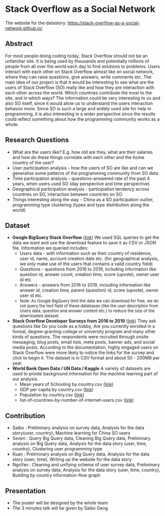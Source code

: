 # Stack Overflow as a Social Network

The website for the datastory: https://stack-overflow-as-a-social-network.github.io/

## Abstract
For most people doing coding today, Stack Overflow should not be an unfamiliar site. It is being used by thousands and potentially millions of people from all over the world each day to find solutions to problems. Users interact with each other on Stack Overflow almost like on social network, where they can raise questions, give answers, write comments etc. The main idea of our project is that it would be interesting to see what are the users of Stack Overflow (SO) really like and how they are interaction with each other across the world. Which countries contribute the most to the site, and in which ways? The information could be very interesting to us and also SO itself, since it would allow us to understand the users interaction behavior more. Since SO is such a large and widely used site for help in programming, it is also interesting in a wider perspective since the results could reflect something about how the programming community works as a whole. 

## Research Questions
* What are the users like? E.g. how old are they, what are their salaries and how do these things correlate with each other and the home country of the user?
* User participation analysis - how the users of SO are like and can we generalise some patterns of the programming community from SO data
* Time participation analysis - questions-answered rate of the past 4 years, when users used SO (day perspective and time perspective)
* Geographical participation analysis - participation tendency across countries on SO, interaction between countries on SO
* Things interesting along the way - China as a SO participation outlier, programming type clustering (types and type distribution along the world)

## Dataset
* **Google BigQuery Stack Overflow** (<a href='https://console.cloud.google.com/marketplace/details/stack-exchange/stack-overflow'>link</a>)
We used SQL queries to get the data we want and use the download feature to save it as CSV or JSON file. Information we queried includes: 
    * Users data - with information such as their country of residence, user id, name, account creation date etc. (for geographical analysis, we only make use of the users that contains a valid country field)
    * Questions - questions from 2016 to 2019, including information like question id, answer count, creation time, score (upvote), owner user id etc. 
    * Answers - answers from 2016 to 2019, including information like answer id, creation time, parent (question) id, score (upvote), owner user id etc.
    * <font size=2.5>Note: As Google BigQuery limit the data we can download for free, we do not query the text field of these databases (like the user description from Users data, question and answer content etc.) to reduce the size of the downloaded dataset.</font>
* **Stack Overflow Developer Surveys from 2016 to 2019**  (<a href='https://insights.stackoverflow.com/survey'>link</a>)
They ask questions like Do you code as a hobby, Are you currently enrolled in a formal, degree-granting college or university program and many other kinds of questions. The respondents were recruited through onsite messaging, blog posts, email lists, meta posts, banner ads, and social media posts. According to the documentation, highly engaged users on Stack Overflow were more likely to notice the links for the survey and click to begin it. The dataset is in CSV format and about 50 - 200MB per year.
* **World Bank Open Data / UN Data / Kaggle**
A variety of datasets are used to proide background information for the machine learning part of our analysis.
    * Mean years of Schooling by country.csv (<a href='http://data.uis.unesco.org/Index.aspx?queryid=242'>link</a>)
    * GDP per capita by country.csv (<a href='https://data.worldbank.org/indicator/NY.GDP.PCAP.CD?view=map'>link</a>)
    * Population by country.csv (<a href='https://data.worldbank.org/indicator/sp.pop.totl'>link</a>)
    * list-of-countries-by-number-of-internet-users.csv (<a href='https://www.kaggle.com/tanuprabhu/list-of-countries-by-number-of-internet-users'>link</a>)


## Contribution
* Saibo : 
    Preliminary analysis on survey data, Analysis for the data story(user, country), Machine learning for China SO users
* Severi : 
    Query Big Query data, Cleaning Big Query data,     Preliminary analysis on Big Query data, Analysis for the data story (user, time, country), Clustering user programming type
* Kuan  :
    Preliminary analysis on Big Query data, Analysis for the data story (user, time), Writing up the website for the data story
* NgoYan : 
    Cleaning and unifying schema of user survey data, Preliminary analysis on survey data, Analysis for the data story (user, time, country), Building by country information-flow graph

## Presentation

* The poster will be designed by the whole team
* The 3 minutes talk will be given by Saibo Geng
